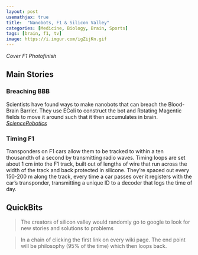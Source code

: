 ```yaml
---
layout: post
usemathjax: true
title:  "Nanobots, F1 & Silicon Valley"
categories: [Medicine, Biology, Brain, Sports]
tags: [brain, f1, tv]
image: https://i.imgur.com/igZijKn.gif
---
```


*Cover F1 Photofinish*

## Main Stories

### Breaching BBB
Scientists have found ways to make nanobots that can breach the Blood-Brain Barrier. They use EColi to construct the bot and Rotating Magentic fields to move it around such that it then accumulates in brain. [*ScienceRobotics*](https://robotics.sciencemag.org/content/6/52/eaaz9519)

### Timing F1
Transponders on F1 cars allow them to be tracked to within a ten thousandth of a second by transmitting radio waves. Timing loops are set about 1 cm into the F1 track, built out of lengths of wire that run across the width of the track and back protected in silicone. They’re spaced out every 150-200 m along the track, every time a car passes over it registers with the car’s transponder, transmitting a unique ID to a decoder that logs the time of day.


## QuickBits
> The creators of silicon valley would randomly go to google to look for new stories and solutions to problems

> In a chain of clicking the first link on every wiki page. The end point will be philosophy (95% of the time) which then loops back.